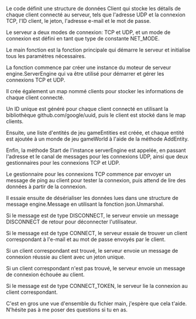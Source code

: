 Le code définit une structure de données Client qui stocke les détails de chaque client connecté au serveur, tels que l'adresse UDP et la connexion TCP, l'ID client, le jeton, l'adresse e-mail et le mot de passe.

Le serveur a deux modes de connexion: TCP et UDP, et un mode de connexion est défini en tant que type de constante NET_MODE.

Le main fonction est la fonction principale qui démarre le serveur et initialise tous les paramètres nécessaires.

La fonction commence par créer une instance du moteur de serveur engine.ServerEngine qui va être utilisé pour démarrer et gérer les connexions TCP et UDP.

Il crée également un map nommé clients pour stocker les informations de chaque client connecté.

Un ID unique est généré pour chaque client connecté en utilisant la bibliothèque github.com/google/uuid, puis le client est stocké dans le map clients.

Ensuite, une liste d'entités de jeu gameEntities est créée, et chaque entité est ajoutée à un monde de jeu gameWorld à l'aide de la méthode AddEntity.

Enfin, la méthode Start de l'instance serverEngine est appelée, en passant l'adresse et le canal de messages pour les connexions UDP, ainsi que deux gestionnaires pour les connexions TCP et UDP.

Le gestionnaire pour les connexions TCP commence par envoyer un message de ping au client pour tester la connexion, puis attend de lire des données à partir de la connexion.

Il essaie ensuite de désérialiser les données lues dans une structure de message engine.Message en utilisant la fonction json.Unmarshal.

Si le message est de type DISCONNECT, le serveur envoie un message DISCONNECT de retour pour déconnecter l'utilisateur.

Si le message est de type CONNECT, le serveur essaie de trouver un client correspondant à l'e-mail et au mot de passe envoyés par le client.

Si un client correspondant est trouvé, le serveur envoie un message de connexion réussie au client avec un jeton unique.

Si un client correspondant n'est pas trouvé, le serveur envoie un message de connexion échouée au client.

Si le message est de type CONNECT_TOKEN, le serveur lie la connexion au client correspondant.

C'est en gros une vue d'ensemble du fichier main, j'espère que cela t'aide. N'hésite pas à me poser des questions si tu en as.